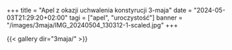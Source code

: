 +++
title = "Apel z okazji uchwalenia konstyrucji 3-maja"
date = "2024-05-03T21:29:20+02:00"
tagi = ["apel", "uroczystość"]
banner = "/images/3maja/IMG_20240504_130312-1-scaled.jpg"
+++
<!--more-->
{{< gallery dir="3maja/" >}}
